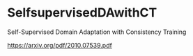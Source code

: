 # SelfsupervisedDAwithCT
Self-Supervised Domain Adaptation with Consistency Training

https://arxiv.org/pdf/2010.07539.pdf
